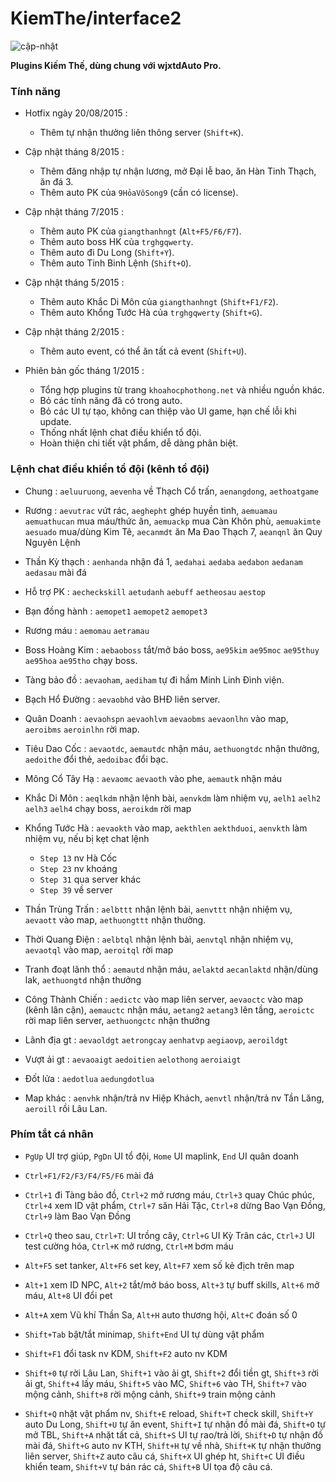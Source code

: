 # KiemThe/interface2

![cập-nhật](https://img.shields.io/badge/cập--nhật-20.08.2015-green.svg?style=flat-square)

**Plugins Kiếm Thế, dùng chung với wjxtdAuto Pro.**

### Tính năng

- Hotfix ngày 20/08/2015 :
    + Thêm tự nhận thưởng liên thông server (`Shift+K`).

- Cập nhật tháng 8/2015 :
    + Thêm đăng nhập tự nhận lương, mở Đại lễ bao, ăn Hàn Tinh Thạch, ăn đá 3.
    + Thêm auto PK của `9HỏaVôSong9` (cần có license).

- Cập nhật tháng 7/2015 :
    + Thêm auto PK của `giangthanhngt` (`Alt+F5/F6/F7`).
    + Thêm auto boss HK của `trghgqwerty`.
    + Thêm auto đi Du Long (`Shift+Y`).
    + Thêm auto Tinh Binh Lệnh (`Shift+O`).

- Cập nhật tháng 5/2015 :
    + Thêm auto Khắc Di Môn của `giangthanhngt` (`Shift+F1/F2`).
    + Thêm auto Khổng Tước Hà của `trghgqwerty` (`Shift+G`).

- Cập nhật tháng 2/2015 :
    + Thêm auto event, có thể ăn tất cả event (`Shift+U`).

- Phiên bản gốc tháng 1/2015 :
    + Tổng hợp plugins từ trang `khoahocphothong.net` và nhiều nguồn khác.
    + Bỏ các tính năng đã có trong auto.
    + Bỏ các UI tự tạo, không can thiệp vào UI game, hạn chế lỗi khi update.
    + Thống nhất lệnh chat điều khiển tổ đội.
    + Hoàn thiện chi tiết vật phẩm, dễ dàng phân biệt.

### Lệnh chat điều khiển tổ đội (kênh tổ đội)

- Chung : `aeluuruong`, `aevenha` về Thạch Cổ trấn, `aenangdong`, `aethoatgame`

- Rương : `aevutrac` vứt rác, `aeghepht` ghép huyền tinh, `aemuamau` `aemuathucan` mua máu/thức ăn, `aemuackp` mua Càn Khôn phù, `aemuakimte` `aesuado` mua/dùng Kim Tê, `aecanmdt` ăn Ma Đao Thạch 7, `aeanqnl` ăn Quy Nguyên Lệnh

- Thần Kỳ thạch : `aenhanda` nhận đá 1, `aedahai` `aedaba` `aedabon` `aedanam` `aedasau` mài đá

- Hỗ trợ PK : `aecheckskill` `aetudanh` `aebuff` `aetheosau` `aestop` 

- Bạn đồng hành : `aemopet1` `aemopet2` `aemopet3`

- Rương máu : `aemomau` `aetramau`

- Boss Hoàng Kim : `aebaoboss` tắt/mở báo boss, `ae95kim` `ae95moc` `ae95thuy` `ae95hoa` `ae95tho` chạy boss.

- Tàng bảo đồ : `aevaoham`, `aediham` tự đi hầm Minh Linh Đình viện. 

- Bạch Hổ Đường : `aevaobhd` vào BHĐ liên server.

- Quân Doanh : `aevaohspn` `aevaohlvm` `aevaobms` `aevaonlhn` vào map, `aeroibms` `aeroinlhn` rời map.

- Tiêu Dao Cốc : `aevaotdc`, `aemautdc` nhận máu, `aethuongtdc` nhận thưởng, `aedoithe` đổi thẻ, `aedoibac` đổi bạc.

- Mông Cổ Tây Hạ : `aevaomc` `aevaoth` vào phe, `aemautk` nhận máu

- Khắc Di Môn : `aeqlkdm` nhận lệnh bài, `aenvkdm` làm nhiệm vụ, `aelh1` `aelh2` `aelh3` `aelh4` chạy boss, `aeroikdm` rời map

- Khổng Tước Hà : `aevaokth` vào map, `aekthlen` `aekthduoi`, `aenvkth` làm nhiệm vụ, nếu bị kẹt chat lệnh
    + `Step 13` nv Hà Cốc
    + `Step 23` nv khoáng
    + `Step 31` qua server khác
    + `Step 39` về server

- Thần Trùng Trấn : `aelbttt` nhận lệnh bài, `aenvttt` nhận nhiệm vụ, `aevaott` vào map, `aethuongttt` nhận thưởng.

- Thời Quang Điện : `aelbtql` nhận lệnh bài, `aenvtql` nhận nhiệm vụ, `aevaotql` vào map, `aeroitql` rời map

- Tranh đoạt lãnh thổ : `aemautd` nhận máu, `aelaktd` `aecanlaktd` nhận/dùng lak, `aethuongtd` nhận thưởng

- Công Thành Chiến : `aedictc` vào map liên server, `aevaoctc` vào map (kênh lân cận), `aemauctc` nhận máu, `aetang2` `aetang3` lên tầng, `aeroictc` rời map liên server, `aethuongctc` nhận thưởng

- Lãnh địa gt : `aevaoldgt` `aetrongcay` `aenhatvp` `aegiaovp`, `aeroildgt` 

- Vượt ải gt : `aevaoaigt` `aedoitien` `aelothong` `aeroiaigt`

- Đốt lửa : `aedotlua` `aedungdotlua`

- Map khác : `aenvhk` nhận/trả nv Hiệp Khách, `aenvtl` nhận/trả nv Tần Lăng, `aeroill` rồi Lâu Lan.

### Phím tắt cá nhân

- `PgUp` UI trợ giúp, `PgDn` UI tổ đội, `Home` UI maplink, `End` UI quân doanh

- `Ctrl+F1/F2/F3/F4/F5/F6` mài đá

- `Ctrl+1` đi Tàng bảo đồ, `Ctrl+2` mở rương máu, `Ctrl+3` quay Chúc phúc, `Ctrl+4` xem ID vật phẩm, `Ctrl+7` săn Hải Tặc, `Ctrl+8` dừng Bao Vạn Đồng, `Ctrl+9` làm Bao Vạn Đồng

- `Ctrl+Q` theo sau, `Ctrl+T`: UI trồng cây, `Ctrl+G` UI Kỳ Trân các, `Ctrl+J` UI test cường hóa, `Ctrl+K` mở rương, `Ctrl+M` bơm máu

- `Alt+F5` set tanker, `Alt+F6` set key, `Alt+F7` xem số kẻ địch trên map

- `Alt+1` xem ID NPC, `Alt+2` tắt/mở báo boss, `Alt+3` tự buff skills, `Alt+6` mở máu, `Alt+8` UI đổi pet

- `Alt+A` xem Vũ khí Thần Sa, `Alt+H` auto thương hội, `Alt+C` đoán số 0

- `Shift+Tab` bật/tắt minimap, `Shift+End` UI tự dùng vật phẩm

- `Shift+F1` đổi task nv KDM, `Shift+F2` auto nv KDM

- `Shift+0` tự rời Lâu Lan, `Shift+1` vào ải gt, `Shift+2` đổi tiền gt, 
`Shift+3` rời ải gt, `Shift+4` lấy máu, `Shift+5` vào MC, `Shift+6` vào TH, `Shift+7` vào mộng cảnh, `Shift+8` rời mộng cảnh, `Shift+9` train mộng cảnh

- `Shift+Q` nhặt vật phẩm nv, `Shift+E` reload, `Shift+T` check skill, `Shift+Y` auto Du Long, `Shift+U` tự ăn event, `Shift+I` tự nhận đồ mài đá, `Shift+O` tự mở TBL, `Shift+A` nhặt tất cả, `Shift+S` UI tự rao/trả lời, `Shift+D` tự nhận đồ mài đá, `Shift+G` auto nv KTH, `Shift+H` tự về nhà, `Shift+K` tự nhận thưởng liên server, `Shift+Z` auto câu cá, `Shift+X` UI ghép ht, `Shift+C` UI điều khiển team, `Shift+V` tự bán rác cá, `Shift+B` UI tọa độ câu cá.